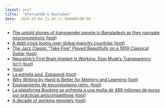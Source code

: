 ```yaml
---
layout: post
title:  "@fernand0's Mastodon"
date:  2024-03-04 11:49:17.900000+00:00
---
```

*  [The untold stories of transgender people in Bangladesh as they navigate misconceptions ](https://globalvoices.org/2024/02/27/navigating-misconceptions-the-untold-stories-of-transgender-people-in-bangladesh) ([toot](https://mastodon.social/@fernand0/112037262648881536))
*  [A debt crisis looms over global majority countries ](https://globalvoices.org/2024/02/24/a-debt-crisis-looms-over-global-majority-countries) ([toot](https://mastodon.social/@fernand0/112037023821078039))
*  [The Jazz Classic “Take Five” Played Beautifully on a 1959 Classical Guitar ](https://www.openculture.com/2024/02/the-jazz-classic-take-five-played-beautifully-on-a-1959-classical-guitar.htm) ([toot](https://mastodon.social/@fernand0/112036729600207235))
*  [Neuralink’s First Brain Implant Is Working. Elon Musk’s Transparency Isn’t ](https://www.wired.com/story/neuralink-brain-implant-elon-musk-transparency-first-patient-test-trial) ([toot](https://mastodon.social/@fernand0/112035107552529047))
*  [ ](https://mastodon.social/users/fernand0/statuses/112033759131245400/activity) ([toot](https://mastodon.social/users/fernand0/statuses/112033759131245400/activity))
*  [La estrella azul. Estupend ](https://mastodon.social/@fernand0/112033647282496793) ([toot](https://mastodon.social/@fernand0/112033647282496793))
*  [Why Writing by Hand Is Better for Memory and Learning ](https://www.scientificamerican.com/article/why-writing-by-hand-is-better-for-memory-and-learning) ([toot](https://mastodon.social/@fernand0/112033244444041269))
*  [Equipamiento de excursionismo retro. ](https://avecesunafoto.wordpress.com/2024/03/03/equipamiento-de-excursionismo-retro) ([toot](https://mastodon.social/@fernand0/112033190808238447))
*  [La plataforma Booking se enfrenta a una multa de 486 millones de euros por prácticas anticompetitivas ](https://facua.org/noticias/la-plataforma-booking-se-enfrenta-a-una-multa-de-486-millones-de-euros-por-practicas-anticompetitivas) ([toot](https://mastodon.social/@fernand0/112032954642677036))
*  [A decade of working remotely ](https://lynnandtonic.com/thoughts/entries/a-decade-of-working-remotely) ([toot](https://mastodon.social/@fernand0/112032632084301199))
